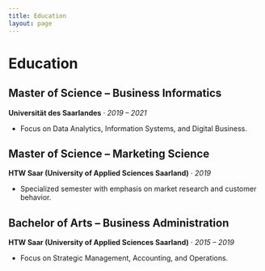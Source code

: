 ```yaml
---
title: Education
layout: page
---
```

# Education

## Master of Science – Business Informatics  
**Universität des Saarlandes** · *2019 – 2021*  
- Focus on Data Analytics, Information Systems, and Digital Business.
## Master of Science – Marketing Science  
**HTW Saar (University of Applied Sciences Saarland)** · *2019*  
- Specialized semester with emphasis on market research and customer behavior.
## Bachelor of Arts – Business Administration  
**HTW Saar (University of Applied Sciences Saarland)** · *2015 – 2019*  
- Focus on Strategic Management, Accounting, and Operations.